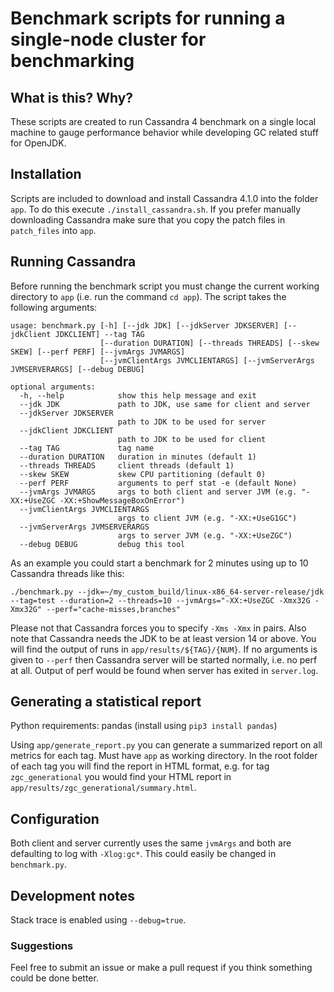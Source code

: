 # Benchmark scripts for running a single-node cluster for benchmarking

## What is this? Why?

These scripts are created to run Cassandra 4 benchmark on a single local machine to gauge performance behavior while developing GC related stuff for OpenJDK.

## Installation

Scripts are included to download and install Cassandra 4.1.0 into the folder `app`. To do this execute `./install_cassandra.sh`. If you prefer manually downloading Cassandra make sure that you copy the patch files in `patch_files` into `app`.

## Running Cassandra

Before running the benchmark script you must change the current working directory to `app` (i.e. run the command `cd app`). The script takes the following arguments:

```
usage: benchmark.py [-h] [--jdk JDK] [--jdkServer JDKSERVER] [--jdkClient JDKCLIENT] --tag TAG
                    [--duration DURATION] [--threads THREADS] [--skew SKEW] [--perf PERF] [--jvmArgs JVMARGS]
                    [--jvmClientArgs JVMCLIENTARGS] [--jvmServerArgs JVMSERVERARGS] [--debug DEBUG]

optional arguments:
  -h, --help            show this help message and exit
  --jdk JDK             path to JDK, use same for client and server
  --jdkServer JDKSERVER
                        path to JDK to be used for server
  --jdkClient JDKCLIENT
                        path to JDK to be used for client
  --tag TAG             tag name
  --duration DURATION   duration in minutes (default 1)
  --threads THREADS     client threads (default 1)
  --skew SKEW           skew CPU partitioning (default 0)
  --perf PERF           arguments to perf stat -e (default None)
  --jvmArgs JVMARGS     args to both client and server JVM (e.g. "-XX:+UseZGC -XX:+ShowMessageBoxOnError")
  --jvmClientArgs JVMCLIENTARGS
                        args to client JVM (e.g. "-XX:+UseG1GC")
  --jvmServerArgs JVMSERVERARGS
                        args to server JVM (e.g. "-XX:+UseZGC")
  --debug DEBUG         debug this tool
```

As an example you could start a benchmark for 2 minutes using up to 10 Cassandra threads like this:
```
./benchmark.py --jdk=~/my_custom_build/linux-x86_64-server-release/jdk --tag=test --duration=2 --threads=10 --jvmArgs="-XX:+UseZGC -Xmx32G -Xmx32G" --perf="cache-misses,branches"
```

Please not that Cassandra forces you to specify `-Xms -Xmx` in pairs. Also note that Cassandra needs the JDK to be at least version 14 or above. You will find the output of runs in `app/results/${TAG}/{NUM}`. If no arguments is given to `--perf` then Cassandra server will be started normally, i.e. no perf at all. Output of perf would be found when server has exited in `server.log`.

## Generating a statistical report

Python requirements: pandas (install using `pip3 install pandas`)

Using `app/generate_report.py` you can generate a summarized report on all metrics for each tag. Must have `app` as working directory. In the root folder of each tag you will find the report in HTML format, e.g. for tag `zgc_generational` you would find your HTML report in `app/results/zgc_generational/summary.html`.

## Configuration

Both client and server currently uses the same `jvmArgs` and both are defaulting to log with `-Xlog:gc*`. This could easily be changed in `benchmark.py`.

## Development notes

Stack trace is enabled using `--debug=true`.

### Suggestions

Feel free to submit an issue or make a pull request if you think something could be done better.

